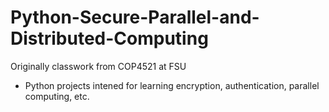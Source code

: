 # Python-Secure-Parallel-and-Distributed-Computing

Originally classwork from COP4521 at FSU
- Python projects intened for learning encryption, authentication, parallel computing, etc.
